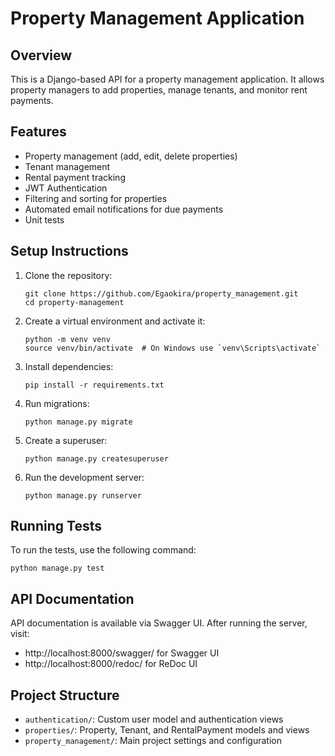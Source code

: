  # Property Management Application

## Overview
This is a Django-based API for a property management application. It allows property managers to add properties, manage tenants, and monitor rent payments.

## Features
- Property management (add, edit, delete properties)
- Tenant management
- Rental payment tracking
- JWT Authentication
- Filtering and sorting for properties
- Automated email notifications for due payments 
- Unit tests

## Setup Instructions

1. Clone the repository:
   ```
   git clone https://github.com/Egaokira/property_management.git
   cd property-management
   ```

2. Create a virtual environment and activate it:
   ```
   python -m venv venv
   source venv/bin/activate  # On Windows use `venv\Scripts\activate`
   ```

3. Install dependencies:
   ```
   pip install -r requirements.txt
   ```

4. Run migrations:
   ```
   python manage.py migrate
   ```

5. Create a superuser:
   ```
   python manage.py createsuperuser
   ```

6. Run the development server:
   ```
   python manage.py runserver
   ```

## Running Tests
To run the tests, use the following command:
```
python manage.py test
```

## API Documentation
API documentation is available via Swagger UI. After running the server, visit:
- http://localhost:8000/swagger/ for Swagger UI
- http://localhost:8000/redoc/ for ReDoc UI

## Project Structure
- `authentication/`: Custom user model and authentication views
- `properties/`: Property, Tenant, and RentalPayment models and views
- `property_management/`: Main project settings and configuration
